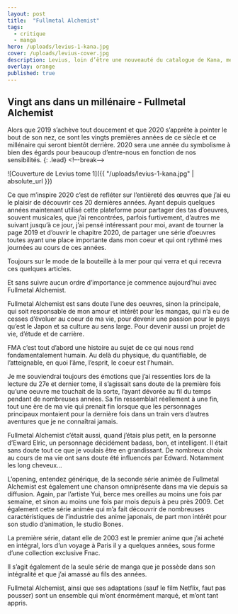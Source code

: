 ```yaml
---
layout: post
title:  "Fullmetal Alchemist"
tags:
  - critique
  - manga
hero: /uploads/levius-1-kana.jpg
cover: /uploads/levius-cover.jpg
description: Levius, loin d’être une nouveauté du catalogue de Kana, me faisait de l’oeil depuis un moment. D’une part de par ses couvertures colorées aux illustrations d’une légèreté envoûtante bien que représentant une certaine rigidité et dureté des personnages, mais également par son format unique un sens de lecture occidental, mais d’origine s’il vous plaît ![...]
overlay: orange
published: true
---
```

## Vingt ans dans un millénaire - Fullmetal Alchemist

Alors que 2019 s’achève tout doucement et que 2020 s’apprête à pointer le bout de son nez, ce sont les vingts premières années de ce siècle et ce millénaire qui seront bientôt derrière. 2020 sera une année du symbolisme à bien des égards pour beaucoup d’entre-nous en fonction de nos sensibilités.
{: .lead}
<!–-break-–>

![Couverture de Levius tome 1]({{ "/uploads/levius-1-kana.jpg" | absolute_url }})

Ce que m’inspire 2020 c’est de refléter sur l’entièreté des œuvres que j’ai eu le plaisir de découvrir ces 20 dernières années. Ayant depuis quelques années maintenant utilisé cette plateforme pour partager des tas d’oeuvres, souvent musicales, que j’ai rencontrées, parfois furtivement, d’autres me suivant jusqu’à ce jour, j’ai pensé intéressant pour moi, avant de tourner la page 2019 et d’ouvrir le chapitre 2020, de partager une série d’oeuvres toutes ayant une place importante dans mon coeur et qui ont rythmé mes journées au cours de ces années.

Toujours sur le mode de la bouteille à la mer pour qui verra et qui recevra ces quelques articles.

Et sans suivre aucun ordre d’importance je commence aujourd’hui avec Fullmetal Alchemist.

Fullmetal Alchemist est sans doute l’une des oeuvres, sinon la principale, qui soit responsable de mon amour et intérêt pour les mangas, qui n’a eu de cesses d’évoluer au coeur de ma vie, pour devenir une passion pour le pays qu’est le Japon et sa culture au sens large. Pour devenir aussi un projet de vie,  d’étude et de carrière.

FMA c’est tout d’abord une histoire au sujet de ce qui nous rend fondamentalement humain. Au delà du physique, du quantifiable, de l’atteignable, en quoi l’âme, l’esprit, le coeur est l’humain.

Je me souviendrai toujours des émotions que j’ai ressenties lors de la lecture du 27e et dernier tome, il s’agissait sans doute de la première fois qu’une oeuvre me touchait de la sorte, l’ayant dévorée au fil du temps pendant de nombreuses années. Sa fin ressemblait réellement à une fin, tout une ère de ma vie qui prenait fin lorsque que les personnages principaux montaient pour la dernière fois dans un train vers d’autres aventures que je ne connaîtrai jamais.

Fullmetal Alchemist c’était aussi, quand j’étais plus petit, en la personne d’Eward Elric, un personnage décidément badass, bon, et intelligent. Il était sans doute tout ce que je voulais être en grandissant. De nombreux choix au cours de ma vie ont sans doute été influencés par Edward. Notamment les long cheveux...

L’opening, entendez générique, de la seconde série animée de Fullmetal Alchemist est également une chanson omniprésente dans ma vie depuis sa diffusion. Again, par l’artiste Yui, berce mes oreilles au moins une fois par semaine, et sinon au moins une fois par mois depuis à peu près 2009. Cet également cette série animée qui m’a fait découvrir de nombreuses caractéristiques de l’industrie des anime japonais, de part mon intérêt pour son studio d’animation, le studio Bones.

La première série, datant elle de 2003 est le premier anime que j’ai acheté en intégral, lors d’un voyage à Paris il y a quelques années, sous forme d’une collection exclusive Fnac.

Il s’agit également de la seule série de manga que je possède dans son intégralité et que j’ai amassé au fils des années.

Fullmetal Alchemist, ainsi que ses adaptations (sauf le film Netflix, faut pas pousser) sont un ensemble qui m’ont énormément marqué, et m’ont tant appris.
